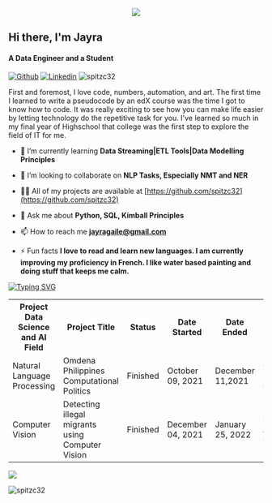 
<p align="center">  <img src="https://cdn.dribbble.com/userupload/2445209/file/original-d45babbe55d48c68d3f0ae902a7dbf95.png?compress=1&resize=1504x1128"/> </p>


## Hi there, I'm Jayra 
#### A Data Engineer and a Student
[![Github](https://img.shields.io/badge/-Github-333?style=flat&logo=Github&logoColor=white)](https://github.com/spitzc32/spitzc32)
[![Linkedin](https://img.shields.io/badge/-LinkedIn-blue?style=flat&logo=Linkedin&logoColor=white)](https://www.linkedin.com/in/jayra-gaile-ortiz/)
<img src="https://komarev.com/ghpvc/?username=spitzc32&label=Profile%20views&color=0e75b6&style=flat" alt="spitzc32" />

First and foremost, I love code, numbers, automation, and art.
The first time I learned to write a pseudocode by an edX course was the time I got to know how to code. It was really exciting to see how you can make life easier by letting technology do the repetitive task for you. I've learned so much in my final year of Highschool that college was the first step to explore the field of IT for me.


- 🌱 I’m currently learning **Data Streaming|ETL Tools|Data Modelling Principles**

- 👯 I’m looking to collaborate on **NLP Tasks, Especially NMT and NER**

- 👨‍💻 All of my projects are available at [https://github.com/spitzc32](https://github.com/spitzc32)

- 💬 Ask me about **Python, SQL, Kimball Principles**

- 📫 How to reach me **jayragaile@gmail.com**

- ⚡ Fun facts **I love to read and learn new languages. I am currently improving my proficiency in French. I like water based painting and doing stuff that keeps me calm.**

    



[![Typing SVG](https://readme-typing-svg.herokuapp.com?color=%2336BCF7&size=26&vCenter=true&lines=Check+out+and+see+my+projects+so+far)](https://git.io/typing-svg) 

<table>
  <tr>
    <th>Project Data Science and AI Field</th>
    <th>Project Title</th>
    <th>Status</th>
    <th>Date Started</th>
    <th>Date Ended</th>
    <th>Omdena Chatper</th>
    <th> Role </th>
    
  </tr>
  <tr>
    <td>Natural Language Processing </td>
    <td> Omdena Philippines Computational Politics </td>
    <td>Finished</td>
    <td>October 09, 2021 </td>
    <td>December 11,2021</th>
    <td>Omdena Philippines Chapter </th>
    <td> Task Member, Project Collaborator </td>
  </tr>
  </tr>
   <td>Computer Vision</td>
    <td>Detecting illegal migrants using Computer Vision</td>
    <td>Finished</td>
    <td>December 04, 2021 </td>
    <td>January 25, 2022</th>
    <td>Omdena AcuaOcean Chapter  </th>
    <td>Junior Machine Learning Engineer </td>
  </tr>
</table>

<img src="https://www.canva.com/design/DAFREPGuAvM/tM_lOlkVKlmu97RUQlNjSQ/watch?utm_content=DAFREPGuAvM&utm_campaign=celebratory_first_publish&utm_medium=link&utm_source=celebratory_first_publish"/>
<p><img align="left" src="https://github-readme-stats.vercel.app/api/top-langs?username=spitzc32&show_icons=true&locale=en&layout=compact" alt="spitzc32" /></p>


